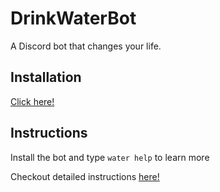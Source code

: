# DrinkWaterBot
A Discord bot that changes your life.  

## Installation
[Click here!](https://discord.com/oauth2/authorize?client_id=739820357300781056&permissions=355392&scope=bot)

## Instructions
Install the bot and type `water help` to learn more 

Checkout detailed instructions [here!](https://srujandeshpande.gitbook.io/drinkwaterbot/) 
